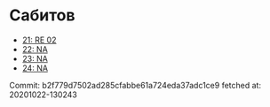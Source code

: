 # Сабитов
- [21: RE 02](21.md)
- [22: NA](22.md)
- [23: NA](23.md)
- [24: NA](24.md)

Commit: b2f779d7502ad285cfabbe61a724eda37adc1ce9
 fetched at: 20201022-130243
